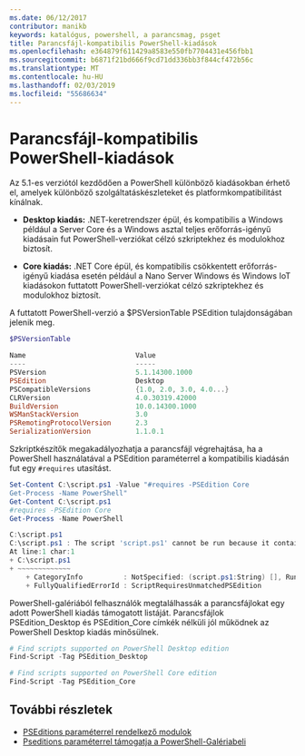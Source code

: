 ```yaml
---
ms.date: 06/12/2017
contributor: manikb
keywords: katalógus, powershell, a parancsmag, psget
title: Parancsfájl-kompatibilis PowerShell-kiadások
ms.openlocfilehash: e364879f611429a8583e550fb7704431e456fbb1
ms.sourcegitcommit: b6871f21bd666f9cd71dd336bb3f844cf472b56c
ms.translationtype: MT
ms.contentlocale: hu-HU
ms.lasthandoff: 02/03/2019
ms.locfileid: "55686634"
---
```

# <a name="script-with-compatible-powershell-editions"></a>Parancsfájl-kompatibilis PowerShell-kiadások

Az 5.1-es verziótól kezdődően a PowerShell különböző kiadásokban érhető el, amelyek különböző szolgáltatáskészleteket és platformkompatibilitást kínálnak.

- **Desktop kiadás:** .NET-keretrendszer épül, és kompatibilis a Windows például a Server Core és a Windows asztal teljes erőforrás-igényű kiadásain fut PowerShell-verziókat célzó szkriptekhez és modulokhoz biztosít.

- **Core kiadás:** .NET Core épül, és kompatibilis csökkentett erőforrás-igényű kiadása esetén például a Nano Server Windows és Windows IoT kiadásokon futtatott PowerShell-verziókat célzó szkriptekhez és modulokhoz biztosít.

A futtatott PowerShell-verzió a $PSVersionTable PSEdition tulajdonságában jelenik meg.

```powershell
$PSVersionTable

Name                           Value
----                           -----
PSVersion                      5.1.14300.1000
PSEdition                      Desktop
PSCompatibleVersions           {1.0, 2.0, 3.0, 4.0...}
CLRVersion                     4.0.30319.42000
BuildVersion                   10.0.14300.1000
WSManStackVersion              3.0
PSRemotingProtocolVersion      2.3
SerializationVersion           1.1.0.1
```

Szkriptkészítők megakadályozhatja a parancsfájl végrehajtása, ha a PowerShell használatával a PSEdition paraméterrel a kompatibilis kiadásán fut egy `#requires` utasítást.

```powershell
Set-Content C:\script.ps1 -Value "#requires -PSEdition Core
Get-Process -Name PowerShell"
Get-Content C:\script.ps1
#requires -PSEdition Core
Get-Process -Name PowerShell

C:\script.ps1
C:\script.ps1 : The script 'script.ps1' cannot be run because it contained a "#requires" statement for PowerShell editions 'Core'. The edition of PowerShell that is required by the script does not match the currently running PowerShell Desktop edition.
At line:1 char:1
+ C:\script.ps1
+ ~~~~~~~~~~~~~
    + CategoryInfo          : NotSpecified: (script.ps1:String) [], RuntimeException
    + FullyQualifiedErrorId : ScriptRequiresUnmatchedPSEdition
```

PowerShell-galériából felhasználók megtalálhassák a parancsfájlokat egy adott PowerShell kiadás támogatott listáját.
Parancsfájlok PSEdition_Desktop és PSEdition_Core címkék nélküli jól működnek az PowerShell Desktop kiadás minősülnek.

```powershell
# Find scripts supported on PowerShell Desktop edition
Find-Script -Tag PSEdition_Desktop

# Find scripts supported on PowerShell Core edition
Find-Script -Tag PSEdition_Core
```

## <a name="more-details"></a>További részletek

- [PSEditions paraméterrel rendelkező modulok](module-psedition-support.md)
- [Pseditions paraméterrel támogatja a PowerShell-Galériabeli](../how-to/finding-packages/searching-by-compatibility.md)
